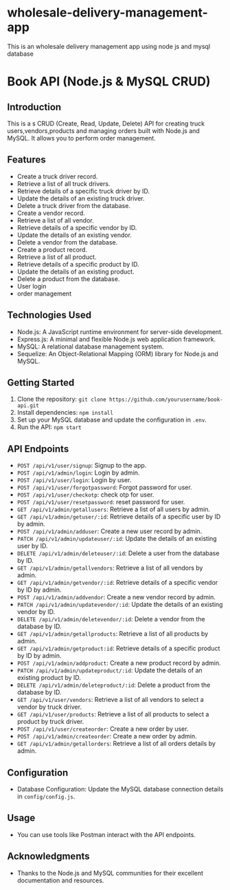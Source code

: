 # wholesale-delivery-management-app
This is an wholesale delivery management app using node js and mysql database
# Book API (Node.js & MySQL CRUD)

## Introduction
This is a s CRUD (Create, Read, Update, Delete) API for creating truck users,vendors,products and managing orders built with Node.js and MySQL. It allows you to perform order management.

## Features
- Create a truck driver record.
- Retrieve a list of all truck drivers.
- Retrieve details of a specific truck driver by ID.
- Update the details of an existing truck driver.
- Delete a truck driver from the database.
- Create a vendor record.
- Retrieve a list of all vendor.
- Retrieve details of a specific vendor by ID.
- Update the details of an existing vendor.
- Delete a vendor from the database.
- Create a product record.
- Retrieve a list of all product.
- Retrieve details of a specific product by ID.
- Update the details of an existing product.
- Delete a product from the database.
- User login
- order management

## Technologies Used
- Node.js: A JavaScript runtime environment for server-side development.
- Express.js: A minimal and flexible Node.js web application framework.
- MySQL: A relational database management system.
- Sequelize: An Object-Relational Mapping (ORM) library for Node.js and MySQL.

## Getting Started
1. Clone the repository: `git clone https://github.com/yourusername/book-api.git`
2. Install dependencies: `npm install`
3. Set up your MySQL database and update the configuration in `.env`.
4. Run the API: `npm start`

## API Endpoints
- `POST /api/v1/user/signup`: Signup to the app.
- `POST /api/v1/admin/login`: Login by admin.
- `POST /api/v1/user/login`: Login by user.
- `POST /api/v1/user/forgotpassword`: Forgot password for user.
- `POST /api/v1/user/checkotp`: check otp for user.
- `POST /api/v1/user/resetpassword`: reset password for user.
- `GET /api/v1/admin/getallusers`: Retrieve a list of all users  by admin.
- `GET /api/v1/admin/getuser/:id`: Retrieve details of a specific user by ID by admin.
- `POST /api/v1/admin/adduser`: Create a new user record by admin.
- `PATCH /api/v1/admin/updateuser/:id`: Update the details of an existing user by ID.
- `DELETE /api/v1/admin/deleteuser/:id`: Delete a user from the database by ID.
- `GET /api/v1/admin/getallvendors`: Retrieve a list of all vendors  by admin.
- `GET /api/v1/admin/getvendor/:id`: Retrieve details of a specific vendor by ID by admin.
- `POST /api/v1/admin/addvendor`: Create a new vendor record by admin.
- `PATCH /api/v1/admin/updatevendor/:id`: Update the details of an existing vendor by ID.
- `DELETE /api/v1/admin/deletevendor/:id`: Delete a vendor from the database by ID.
- `GET /api/v1/admin/getallproducts`: Retrieve a list of all products  by admin.
- `GET /api/v1/admin/getproduct:id`: Retrieve details of a specific product by ID by admin.
- `POST /api/v1/admin/addproduct`: Create a new product record by admin.
- `PATCH /api/v1/admin/updateproduct/:id`: Update the details of an existing product by ID.
- `DELETE /api/v1/admin/deleteproduct/:id`: Delete a product from the database by ID.
- `GET /api/v1/user/vendors`: Retrieve a list of all vendors to select a vendor  by truck driver.
- `GET /api/v1/user/products`: Retrieve a list of all products to select a product  by truck driver.
- `POST /api/v1/user/createorder`: Create a new order by user.
- `POST /api/v1/admin/createorder`: Create a new order by admin.
- `GET /api/v1/admin/getallorders`: Retrieve a list of all orders details  by admin.

## Configuration
- Database Configuration: Update the MySQL database connection details in `config/config.js`.

## Usage
- You can use tools like Postman  interact with the API endpoints.

## Acknowledgments
- Thanks to the Node.js and MySQL communities for their excellent documentation and resources.

